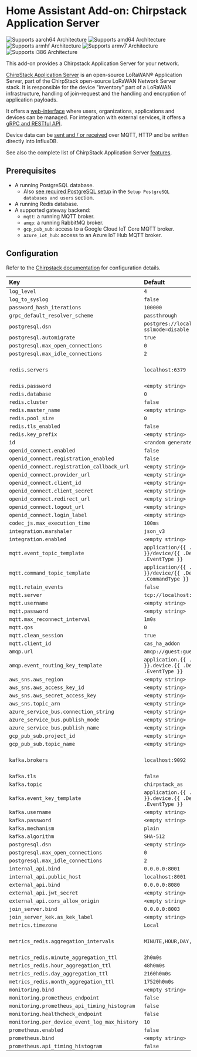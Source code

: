 # Home Assistant Add-on: Chirpstack Application Server

![Supports aarch64 Architecture][aarch64-shield] ![Supports amd64 Architecture][amd64-shield] ![Supports armhf Architecture][armhf-shield] ![Supports armv7 Architecture][armv7-shield] ![Supports i386 Architecture][i386-shield]

This add-on provides a Chirpstack Application Server for your network.

[ChirpStack Application Server][application-server] is an open-source LoRaWAN® Application Server, part of the ChirpStack open-source LoRaWAN Network Server stack. It is responsible for the device "inventory" part of a LoRaWAN infrastructure, handling of join-request and the handling and encryption of application payloads.

It offers a [web-interface][application-server-web] where users, organizations, applications and devices can be managed. For integration with external services, it offers a [gRPC and RESTful API][application-server-api].

Device data can be [sent and / or received][application-server-events] over MQTT, HTTP and be written directly into InfluxDB.

See also the complete list of ChirpStack Application Server [features][application-server-features].

## Prerequisites

* A running PostgreSQL database.
  * Also [see required PostgreSQL setup][chirpstack-debian] in the `Setup PostgreSQL databases and users` section.
* A running Redis database.
* A supported gateway backend:
  * `mqtt`: a running MQTT broker.
  * `amqp`: a running RabbitMQ broker.
  * `gcp_pub_sub`: access to a Google Cloud IoT Core MQTT broker.
  * `azure_iot_hub`: access to an Azure IoT Hub MQTT broker.

## Configuration

Refer to the [Chirpstack documentation][application-server-config] for configuration details.

| Key | Default | Note |
:--- | :-- | :--- |
| `log_level` | `4` | |
| `log_to_syslog` | `false` | |
| `password_hash_iterations` | `100000` | |
| `grpc_default_resolver_scheme` | `passthrough` | |
| `postgresql.dsn` | `postgres://localhost/chirpstack_as?sslmode=disable` | |
| `postgresql.automigrate` | `true` | |
| `postgresql.max_open_connections` | `0` | |
| `postgresql.max_idle_connections` | `2` | |
| `redis.servers` | `localhost:6379` | Comma-separated string. |
| `redis.password` | `<empty string>` | |
| `redis.database` | `0` | |
| `redis.cluster` | `false` | |
| `redis.master_name` | `<empty string>` | |
| `redis.pool_size` | `0` | |
| `redis.tls_enabled` | `false` | |
| `redis.key_prefix` | `<empty string>` | |
| `id` | `<random generated string>` | |
| `openid_connect.enabled` | `false` | |
| `openid_connect.registration_enabled` | `false` | |
| `openid_connect.registration_callback_url` | `<empty string>` | |
| `openid_connect.provider_url` | `<empty string>` | |
| `openid_connect.client_id` | `<empty string>` | |
| `openid_connect.client_secret` | `<empty string>` | |
| `openid_connect.redirect_url` | `<empty string>` | |
| `openid_connect.logout_url` | `<empty string>` | |
| `openid_connect.login_label` | `<empty string>` | |
| `codec_js.max_execution_time` | `100ms` | |
| `integration.marshaler` | `json_v3` | |
| `integration.enabled` | `<empty string>` | |
| `mqtt.event_topic_template` | `application/{{ .ApplicationID }}/device/{{ .DevEUI }}/event/{{ .EventType }}` | |
| `mqtt.command_topic_template` | `application/{{ .ApplicationID }}/device/{{ .DevEUI }}/command/{{ .CommandType }}` | |
| `mqtt.retain_events` | `false` | |
| `mqtt.server` | `tcp://localhost:1883` | |
| `mqtt.username` | `<empty string>` | |
| `mqtt.password` | `<empty string>` | |
| `mqtt.max_reconnect_interval` | `1m0s` | |
| `mqtt.qos` | `0` | |
| `mqtt.clean_session` | `true` | |
| `mqtt.client_id` | `cas_ha_addon` | |
| `amqp.url` | `amqp://guest:guest@localhost:5672` | |
| `amqp.event_routing_key_template` | `application.{{ .ApplicationID }}.device.{{ .DevEUI }}.event.{{ .EventType }}` | |
| `aws_sns.aws_region` | `<empty string>` | |
| `aws_sns.aws_access_key_id` | `<empty string>` | |
| `aws_sns.aws_secret_access_key` | `<empty string>` | |
| `aws_sns.topic_arn` | `<empty string>` | |
| `azure_service_bus.connection_string` | `<empty string>` | |
| `azure_service_bus.publish_mode` | `<empty string>` | |
| `azure_service_bus.publish_name` | `<empty string>` | |
| `gcp_pub_sub.project_id` | `<empty string>` | |
| `gcp_pub_sub.topic_name` | `<empty string>` | |
| `kafka.brokers` | `localhost:9092` | Comma-separated string. |
| `kafka.tls` | `false` | |
| `kafka.topic` | `chirpstack_as` | |
| `kafka.event_key_template` | `application.{{ .ApplicationID }}.device.{{ .DevEUI }}.event.{{ .EventType }}` | |
| `kafka.username` | `<empty string>` | |
| `kafka.password` | `<empty string>` | |
| `kafka.mechanism` | `plain` | |
| `kafka.algorithm` | `SHA-512` | |
| `postgresql.dsn` | `<empty string>` | |
| `postgresql.max_open_connections` | `0` | |
| `postgresql.max_idle_connections` | `2` | |
| `internal_api.bind` | `0.0.0.0:8001` | |
| `internal_api.public_host` | `localhost:8001` | |
| `external_api.bind` | `0.0.0.0:8080` | |
| `external_api.jwt_secret` | `<empty string>` | |
| `external_api.cors_allow_origin` | `<empty string>` | |
| `join_server.bind` | `0.0.0.0:8003` | |
| `join_server_kek.as_kek_label` | `<empty string>` | |
| `metrics.timezone` | `Local` | |
| `metrics_redis.aggregation_intervals` | `MINUTE,HOUR,DAY,MONTH` | Comma-separated string. |
| `metrics_redis.minute_aggregation_ttl` | `2h0m0s` | |
| `metrics_redis.hour_aggregation_ttl` | `48h0m0s` | |
| `metrics_redis.day_aggregation_ttl` | `2160h0m0s` | |
| `metrics_redis.month_aggregation_ttl` | `17520h0m0s` | |
| `monitoring.bind` | `<empty string>` | |
| `monitoring.prometheus_endpoint` | `false` | |
| `monitoring.prometheus_api_timing_histogram` | `false` | |
| `monitoring.healthcheck_endpoint` | `false` | |
| `monitoring.per_device_event_log_max_history` | `10` | |
| `prometheus.enabled` | `false` | |
| `prometheus.bind` | `<empty string>` | |
| `prometheus.api_timing_histogram` | `false` | |

[aarch64-shield]: https://img.shields.io/badge/aarch64-yes-green.svg
[amd64-shield]: https://img.shields.io/badge/amd64-yes-green.svg
[armhf-shield]: https://img.shields.io/badge/armhf-yes-green.svg
[armv7-shield]: https://img.shields.io/badge/armv7-yes-green.svg
[i386-shield]: https://img.shields.io/badge/i386-yes-green.svg
[application-server]: https://www.chirpstack.io/application-server/
[application-server-features]: https://www.chirpstack.io/application-server/features/
[application-server-events]: https://www.chirpstack.io/application-server/integrations/events/
[application-server-api]: https://www.chirpstack.io/application-server/api/
[application-server-web]: https://www.chirpstack.io/application-server/use/login/
[application-server-config]: https://www.chirpstack.io/application-server/install/config/
[chirpstack-debian]: https://www.chirpstack.io/project/guides/debian-ubuntu/0
